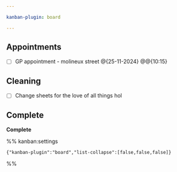 ```yaml
---

kanban-plugin: board

---
```


## Appointments

- [ ] GP appointment - molineux street @{25-11-2024} @@{10:15}


## Cleaning

- [ ] Change sheets for the love of all things hol


## Complete

**Complete**




%% kanban:settings
```
{"kanban-plugin":"board","list-collapse":[false,false,false]}
```
%%